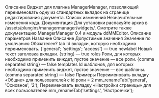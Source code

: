 Описание
Виджет для плагина ManagerManager, позволяющий переименовать одну из стандартных вкладок на странице редактирования документа.
Список изменений
Незначительные изменения кода.
Документация
Для установки распакуйте архив в /assets/plungins/managermanager/widgets/. Смотрите также документацию ManagerManager 0.4 и модуль ddMMEditor.
Описание параметров
Название	Описание	Допустимые значения	Значение по умолчанию	Обязателен?
tab	Id вкладки, которую необходимо переименовать.	{'general'; 'settings'; 'access'}	—	true
newlabel	Новый текст заголовка вкладки.	{string}	—	true
roles	Роли, для которых необходимо применить виждет, пустое значение — все роли.	{comma separated string}	—	false
templates	Id шаблонов, для которых необходимо применить виджет, пустое значение — все шаблоны.	{comma separated string}	—	false
Примеры
Переименовать вкладку «Общие» для пользователей с id роли = 2
mm_renameTab('general', 'Основное', '2');
Переименовать вкладку «Настройки страницы» для всех пользователей
mm_renameTab('settings', 'Настроечки');